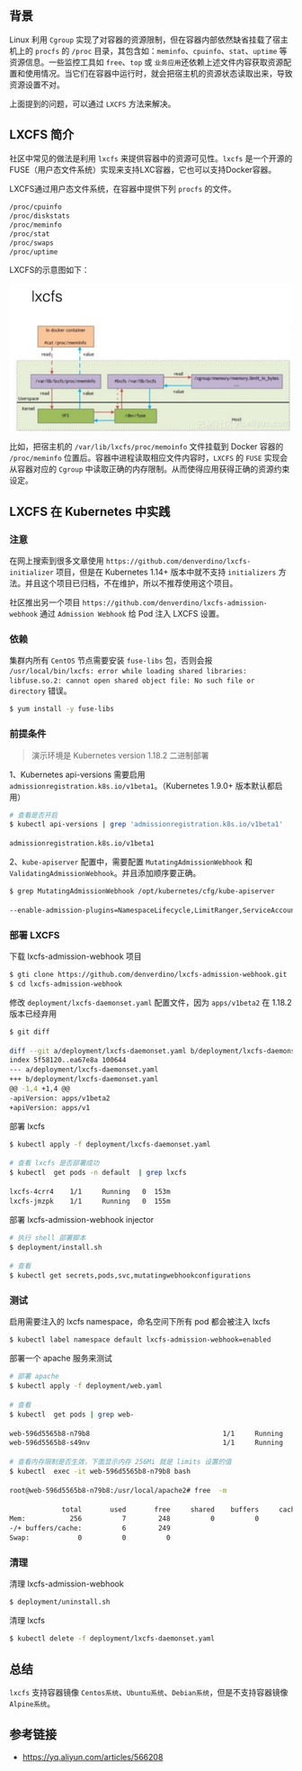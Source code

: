 ## 背景

Linux 利用 `Cgroup` 实现了对容器的资源限制，但在容器内部依然缺省挂载了宿主机上的 `procfs` 的 `/proc` 目录，其包含如：`meminfo`、`cpuinfo`、`stat`、`uptime` 等资源信息。一些监控工具如 `free`、`top` 或 `业务应用`还依赖上述文件内容获取资源配置和使用情况。当它们在容器中运行时，就会把宿主机的资源状态读取出来，导致资源设置不对。

上面提到的问题，可以通过 `LXCFS` 方法来解决。

## LXCFS 简介

社区中常见的做法是利用 `lxcfs` 来提供容器中的资源可见性。`lxcfs` 是一个开源的FUSE（用户态文件系统）实现来支持LXC容器，它也可以支持Docker容器。

LXCFS通过用户态文件系统，在容器中提供下列 `procfs` 的文件。

```
/proc/cpuinfo
/proc/diskstats
/proc/meminfo
/proc/stat
/proc/swaps
/proc/uptime
```

LXCFS的示意图如下：

![](/img/lxcfs-1.png)

比如，把宿主机的 `/var/lib/lxcfs/proc/memoinfo` 文件挂载到 Docker 容器的 `/proc/meminfo` 位置后。容器中进程读取相应文件内容时，`LXCFS` 的 `FUSE` 实现会从容器对应的 `Cgroup` 中读取正确的内存限制。从而使得应用获得正确的资源约束设定。

## LXCFS 在 Kubernetes 中实践

### 注意

在网上搜索到很多文章使用 `https://github.com/denverdino/lxcfs-initializer` 项目，但是在 Kubernetes 1.14+ 版本中就不支持 `initializers` 方法。并且这个项目已归档，不在维护，所以不推荐使用这个项目。

社区推出另一个项目 `https://github.com/denverdino/lxcfs-admission-webhook` 通过 `Admission Webhook` 给 Pod 注入 LXCFS 设置。

### 依赖

集群内所有 `CentOS` 节点需要安装 `fuse-libs` 包，否则会报 `/usr/local/bin/lxcfs: error while loading shared libraries: libfuse.so.2: cannot open shared object file: No such file or directory` 错误。

```bash
$ yum install -y fuse-libs
```

### 前提条件

> 演示环境是 Kubernetes version 1.18.2 二进制部署

1、Kubernetes api-versions 需要启用 `admissionregistration.k8s.io/v1beta1`。（Kubernetes 1.9.0+ 版本默认都启用）

```bash
# 查看是否开启
$ kubectl api-versions | grep 'admissionregistration.k8s.io/v1beta1'

admissionregistration.k8s.io/v1beta1
```

2、`kube-apiserver` 配置中，需要配置 `MutatingAdmissionWebhook` 和 `ValidatingAdmissionWebhook`。并且添加顺序要正确。

```bash
$ grep MutatingAdmissionWebhook /opt/kubernetes/cfg/kube-apiserver

--enable-admission-plugins=NamespaceLifecycle,LimitRanger,ServiceAccount,DefaultStorageClass,DefaultTolerationSeconds,MutatingAdmissionWebhook,ValidatingAdmissionWebhook,ResourceQuota,NodeRestriction \
```

### 部署 LXCFS

下载 lxcfs-admission-webhook 项目

```bash
$ gti clone https://github.com/denverdino/lxcfs-admission-webhook.git
$ cd lxcfs-admission-webhook
```

修改 `deployment/lxcfs-daemonset.yaml` 配置文件，因为 `apps/v1beta2` 在 1.18.2 版本已经弃用

```bash
$ git diff 

diff --git a/deployment/lxcfs-daemonset.yaml b/deployment/lxcfs-daemonset.yaml
index 5f58120..ea67e8a 100644
--- a/deployment/lxcfs-daemonset.yaml
+++ b/deployment/lxcfs-daemonset.yaml
@@ -1,4 +1,4 @@
-apiVersion: apps/v1beta2
+apiVersion: apps/v1
```

部署 lxcfs

```bash
$ kubectl apply -f deployment/lxcfs-daemonset.yaml

# 查看 lxcfs 是否部署成功
$ kubectl  get pods -n default  | grep lxcfs

lxcfs-4crr4    1/1     Running   0  153m
lxcfs-jmzpk    1/1     Running   0  155m
```

部署 lxcfs-admission-webhook injector

```bash
# 执行 shell 部署脚本
$ deployment/install.sh

# 查看
$ kubectl get secrets,pods,svc,mutatingwebhookconfigurations
```

### 测试

启用需要注入的 lxcfs namespace，命名空间下所有 pod 都会被注入 lxcfs

```bash
$ kubectl label namespace default lxcfs-admission-webhook=enabled
```

部署一个 apache 服务来测试

```bash
# 部署 apache 
$ kubectl apply -f deployment/web.yaml

# 查看
$ kubectl  get pods | grep web-

web-596d5565b8-n79b8                                 1/1     Running   0          125m
web-596d5565b8-s49nv                                 1/1     Running   0          133m

# 查看内存限制是否生效，下面显示内存 256Mi 就是 limits 设置的值
$ kubectl  exec -it web-596d5565b8-n79b8 bash

root@web-596d5565b8-n79b8:/usr/local/apache2# free  -m

             total       used       free     shared    buffers     cached
Mem:           256          7        248          0          0          0
-/+ buffers/cache:          6        249
Swap:            0          0          0
```

### 清理

清理 lxcfs-admission-webhook 

```bash
$ deployment/uninstall.sh
```

清理 lxcfs

```bash
$ kubectl delete -f deployment/lxcfs-daemonset.yaml
```

## 总结

`lxcfs` 支持容器镜像 `Centos系统`、`Ubuntu系统`、`Debian系统`，但是不支持容器镜像 `Alpine系统`。

## 参考链接

- https://yq.aliyun.com/articles/566208